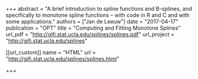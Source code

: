 +++
abstract = "A brief introduction to spline functions and B-splines, and specifically to monotone spline functions – with code in R and C and with some applications."
authors = ["Jan de Leeuw"]
date = "2017-04-17"
publication = "OPT"
title = "Computing and Fitting Monotone Splines"
url_pdf = "http://gifi.stat.ucla.edu/splines/splines.pdf"
url_project = "http://gifi.stat.ucla.edu/splines"


[[url_custom]]
name = "HTML"
url = "http://gifi.stat.ucla.edu/splines/splines.html"

+++

